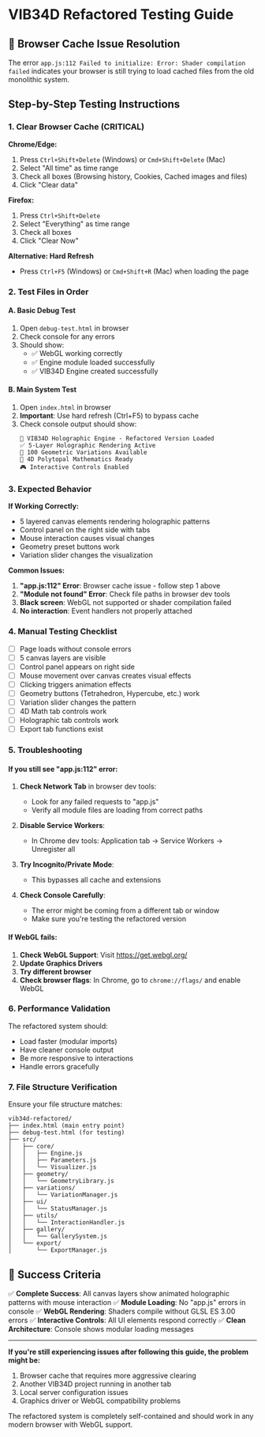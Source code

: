 # VIB34D Refactored Testing Guide

## 🚨 Browser Cache Issue Resolution

The error `app.js:112 Failed to initialize: Error: Shader compilation failed` indicates your browser is still trying to load cached files from the old monolithic system.

## Step-by-Step Testing Instructions

### 1. Clear Browser Cache (CRITICAL)

**Chrome/Edge:**
1. Press `Ctrl+Shift+Delete` (Windows) or `Cmd+Shift+Delete` (Mac)
2. Select "All time" as time range
3. Check all boxes (Browsing history, Cookies, Cached images and files)
4. Click "Clear data"

**Firefox:**
1. Press `Ctrl+Shift+Delete`
2. Select "Everything" as time range
3. Check all boxes
4. Click "Clear Now"

**Alternative: Hard Refresh**
- Press `Ctrl+F5` (Windows) or `Cmd+Shift+R` (Mac) when loading the page

### 2. Test Files in Order

#### A. Basic Debug Test
1. Open `debug-test.html` in browser
2. Check console for any errors
3. Should show:
   - ✅ WebGL working correctly
   - ✅ Engine module loaded successfully
   - ✅ VIB34D Engine created successfully

#### B. Main System Test
1. Open `index.html` in browser
2. **Important**: Use hard refresh (Ctrl+F5) to bypass cache
3. Check console output should show:
   ```
   🌌 VIB34D Holographic Engine - Refactored Version Loaded
   ✅ 5-Layer Holographic Rendering Active
   🔮 100 Geometric Variations Available
   🧮 4D Polytopal Mathematics Ready
   🎮 Interactive Controls Enabled
   ```

### 3. Expected Behavior

**If Working Correctly:**
- 5 layered canvas elements rendering holographic patterns
- Control panel on the right side with tabs
- Mouse interaction causes visual changes
- Geometry preset buttons work
- Variation slider changes the visualization

**Common Issues:**

1. **"app.js:112" Error**: Browser cache issue - follow step 1 above
2. **"Module not found" Error**: Check file paths in browser dev tools
3. **Black screen**: WebGL not supported or shader compilation failed
4. **No interaction**: Event handlers not properly attached

### 4. Manual Testing Checklist

- [ ] Page loads without console errors
- [ ] 5 canvas layers are visible
- [ ] Control panel appears on right side
- [ ] Mouse movement over canvas creates visual effects
- [ ] Clicking triggers animation effects
- [ ] Geometry buttons (Tetrahedron, Hypercube, etc.) work
- [ ] Variation slider changes the pattern
- [ ] 4D Math tab controls work
- [ ] Holographic tab controls work
- [ ] Export tab functions exist

### 5. Troubleshooting

#### If you still see "app.js:112" error:

1. **Check Network Tab** in browser dev tools:
   - Look for any failed requests to "app.js"
   - Verify all module files are loading from correct paths

2. **Disable Service Workers**:
   - In Chrome dev tools: Application tab → Service Workers → Unregister all

3. **Try Incognito/Private Mode**:
   - This bypasses all cache and extensions

4. **Check Console Carefully**:
   - The error might be coming from a different tab or window
   - Make sure you're testing the refactored version

#### If WebGL fails:

1. **Check WebGL Support**: Visit https://get.webgl.org/
2. **Update Graphics Drivers**
3. **Try different browser**
4. **Check browser flags**: In Chrome, go to `chrome://flags/` and enable WebGL

### 6. Performance Validation

The refactored system should:
- Load faster (modular imports)
- Have cleaner console output
- Be more responsive to interactions
- Handle errors gracefully

### 7. File Structure Verification

Ensure your file structure matches:
```
vib34d-refactored/
├── index.html (main entry point)
├── debug-test.html (for testing)
├── src/
│   ├── core/
│   │   ├── Engine.js
│   │   ├── Parameters.js
│   │   └── Visualizer.js
│   ├── geometry/
│   │   └── GeometryLibrary.js
│   ├── variations/
│   │   └── VariationManager.js
│   ├── ui/
│   │   └── StatusManager.js
│   ├── utils/
│   │   └── InteractionHandler.js
│   ├── gallery/
│   │   └── GallerySystem.js
│   └── export/
│       └── ExportManager.js
```

## 🎯 Success Criteria

✅ **Complete Success**: All canvas layers show animated holographic patterns with mouse interaction
✅ **Module Loading**: No "app.js" errors in console
✅ **WebGL Rendering**: Shaders compile without GLSL ES 3.00 errors
✅ **Interactive Controls**: All UI elements respond correctly
✅ **Clean Architecture**: Console shows modular loading messages

---

**If you're still experiencing issues after following this guide, the problem might be:**
1. Browser cache that requires more aggressive clearing
2. Another VIB34D project running in another tab
3. Local server configuration issues
4. Graphics driver or WebGL compatibility problems

The refactored system is completely self-contained and should work in any modern browser with WebGL support.